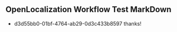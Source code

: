 ## OpenLocalization Workflow Test MarkDown
* d3d55bb0-01bf-4764-ab29-0d3c433b8597 thanks!

<!--HONumber=Jul16_HO3-->



